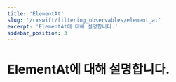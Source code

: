 ```yaml
---
title: 'ElementAt'
slug: '/rxswift/filtering_observables/element_at'
excerpt: 'ElementAt에 대해 설명합니다.'
sidebar_position: 3
---
```


# ElementAt에 대해 설명합니다.
